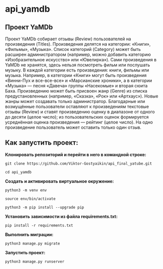 # api_yamdb
## Проект YaMDb
Проект YaMDb собирает отзывы (Review) пользователей на произведения (Titles). Произведения делятся на категории: «Книги», «Фильмы», «Музыка». Список категорий (Category) может быть расширен администратором (например, можно добавить категорию «Изобразительное искусство» или «Ювелирка»).
Сами произведения в YaMDb не хранятся, здесь нельзя посмотреть фильм или послушать музыку.
В каждой категории есть произведения: книги, фильмы или музыка. Например, в категории «Книги» могут быть произведения «Винни-Пух и все-все-все» и «Марсианские хроники», а в категории «Музыка» — песня «Давеча» группы «Насекомые» и вторая сюита Баха.
Произведению может быть присвоен жанр (Genre) из списка предустановленных (например, «Сказка», «Рок» или «Артхаус»). Новые жанры может создавать только администратор.
Благодарные или возмущённые пользователи оставляют к произведениям текстовые отзывы (Review) и ставят произведению оценку в диапазоне от одного до десяти (целое число); из пользовательских оценок формируется усреднённая оценка произведения — рейтинг (целое число). На одно произведение пользователь может оставить только один отзыв.

## Как запустить проект:

__Клонировать репозиторий и перейти в него в командной строке:__

```
git clone https://github.com/Viktor-Gostyaikin/api_final_yatube.git
```

```
cd api_yamdb
```

__Cоздать и активировать виртуальное окружение:__

```
python3 -m venv env
```

```
source env/bin/activate
```

```
python3 -m pip install --upgrade pip
```

__Установить зависимости из файла requirements.txt:__

```
pip install -r requirements.txt
```

__Выполнить миграции:__

```
python3 manage.py migrate
```

__Запустить проект:__

```
python3 manage.py runserver
```

